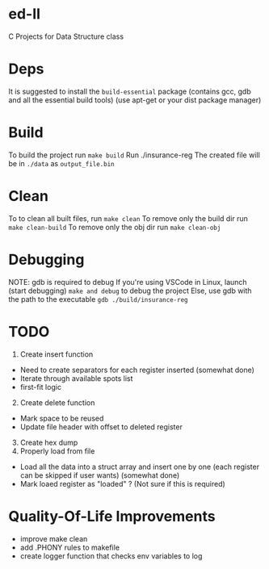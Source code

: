 # ed-II
C Projects for Data Structure class

# Deps
It is suggested to install the `build-essential` package (contains gcc, gdb and all the essential build tools) (use apt-get or your dist package manager)

# Build
To build the project run `make build`
Run ./insurance-reg
The created file will be in `./data` as `output_file.bin`

# Clean
To to clean all built files, run `make clean`
To remove only the build dir run `make clean-build` 
To remove only the obj dir run `make clean-obj`

# Debugging
NOTE: gdb is required to debug
If you're using VSCode in Linux, launch (start debugging) `make and debug` to debug the project
Else, use gdb with the path to the executable `gdb ./build/insurance-reg`

# TODO
1. Create insert function
  - Need to create separators for each register inserted (somewhat done)
  - Iterate through available spots list
  - first-fit logic
2. Create delete function
  - Mark space to be reused
  - Update file header with offset to deleted register
3. Create hex dump
4. Properly load from file
  - Load all the data into a struct array and insert one by one (each register can be skipped if user wants) (somewhat done)
  - Mark loaed register as "loaded" ? (Not sure if this is required)

# Quality-Of-Life Improvements
- improve make clean
- add .PHONY rules to makefile
- create logger function that checks env variables to log
